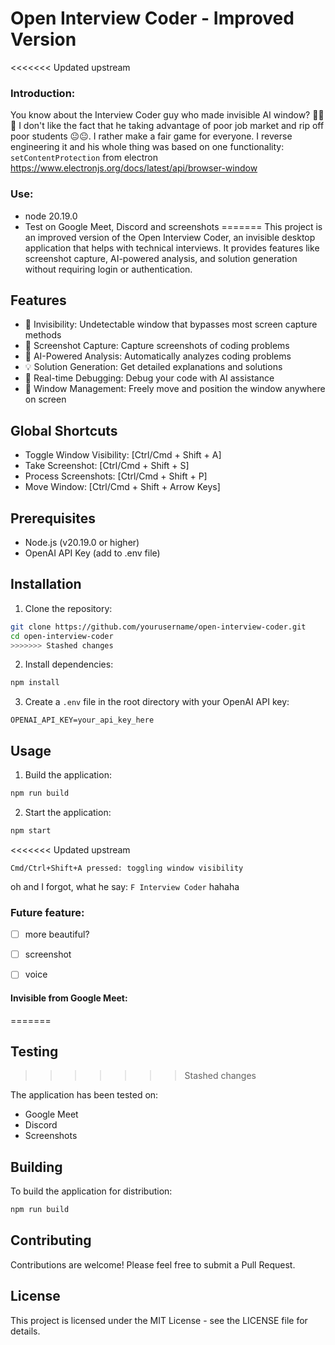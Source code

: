 # Open Interview Coder - Improved Version

<<<<<<< Updated upstream
### Introduction:
You know about the Interview Coder guy who made invisible AI window? 🫠🫠🫠 I don't like the fact that he taking advantage of poor job market and rip off poor students 😐😐. I rather make a fair game for everyone. I reverse engineering it and his whole thing was based on one functionality: `setContentProtection` from electron https://www.electronjs.org/docs/latest/api/browser-window

### Use:
- node 20.19.0
- Test on Google Meet, Discord and screenshots
=======
This project is an improved version of the Open Interview Coder, an invisible desktop application that helps with technical interviews. It provides features like screenshot capture, AI-powered analysis, and solution generation without requiring login or authentication.

## Features

- 🎯 Invisibility: Undetectable window that bypasses most screen capture methods
- 📸 Screenshot Capture: Capture screenshots of coding problems
- 🤖 AI-Powered Analysis: Automatically analyzes coding problems
- 💡 Solution Generation: Get detailed explanations and solutions
- 🔧 Real-time Debugging: Debug your code with AI assistance
- 🎨 Window Management: Freely move and position the window anywhere on screen

## Global Shortcuts

- Toggle Window Visibility: [Ctrl/Cmd + Shift + A]
- Take Screenshot: [Ctrl/Cmd + Shift + S]
- Process Screenshots: [Ctrl/Cmd + Shift + P]
- Move Window: [Ctrl/Cmd + Shift + Arrow Keys]

## Prerequisites

- Node.js (v20.19.0 or higher)
- OpenAI API Key (add to .env file)

## Installation

1. Clone the repository:

```bash
git clone https://github.com/yourusername/open-interview-coder.git
cd open-interview-coder
>>>>>>> Stashed changes
```

2. Install dependencies:

```bash
npm install
```

3. Create a `.env` file in the root directory with your OpenAI API key:

```
OPENAI_API_KEY=your_api_key_here
```

## Usage

1. Build the application:

```bash
npm run build
```

2. Start the application:

```bash
npm start
```
<<<<<<< Updated upstream

```
Cmd/Ctrl+Shift+A pressed: toggling window visibility
```

oh and I forgot, what he say: `F Interview Coder` hahaha


### Future feature:
- [ ] more beautiful?
- [ ] screenshot
- [ ] voice


#### Invisible from Google Meet:
=======

## Testing
>>>>>>> Stashed changes

The application has been tested on:
- Google Meet
- Discord
- Screenshots

## Building

To build the application for distribution:

```bash
npm run build
```

## Contributing

Contributions are welcome! Please feel free to submit a Pull Request.

## License

This project is licensed under the MIT License - see the LICENSE file for details.

